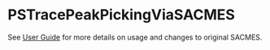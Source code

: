# PSTracePeakPickingViaSACMES

See [User Guide](https://mcmasteru365-my.sharepoint.com/:w:/r/personal/eslamie_mcmaster_ca/Documents/SACMES%20report.docx?d=wdde3c24394dc42d8afa53cbd97506c3b&csf=1&web=1&e=Z5mF6D) for more details on usage and changes to original SACMES.
